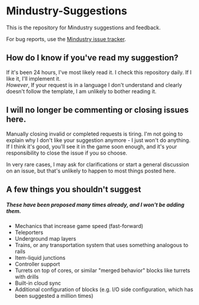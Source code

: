 # Mindustry-Suggestions
This is the repository for Mindustry suggestions and feedback.

For bug reports, use the [Mindustry issue tracker](https://github.com/Anuken/Mindustry/issues/new/choose).

## How do I know if you've read my suggestion?

If it's been 24 hours, I've most likely read it. I check this repository daily. If I like it, I'll implement it.  
*However*, If your request is in a language I don't understand and clearly doesn't follow the template, I am unlikely to bother reading it.

## I will no longer be commenting or closing issues here.

Manually closing invalid or completed requests is tiring. I'm not going to explain why I don't like your suggestion anymore - I just won't do anything. If I think it's good, you'll see it in the game soon enough, and it's your responsibility to close the issue if you so choose.  

In very rare cases, I may ask for clarifications or start a general discussion on an issue, but that's unlikely to happen to most things posted here.

## A few things you shouldn't suggest
##### These have been proposed many times already, and I won't be adding them.

- Mechanics that increase game speed (fast-forward)
- Teleporters
- Underground map layers
- Trains, or any transportation system that uses something analogous to rails
- Item-liquid junctions
- Controller support
- Turrets on top of cores, or similar "merged behavior" blocks like turrets with drills
- Built-in cloud sync
- Additional configuration of blocks (e.g. I/O side configuration, which has been suggested a million times)
